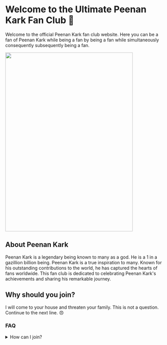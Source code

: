 # Welcome to the Ultimate Peenan Kark Fan Club 🌟
Welcome to the official Peenan Kark fan club website. Here you can be a fan of Peenan Kark while being a fan by being a fan while simultaneously consequently subsequently being a fan.

<img src="https://github.com/LordBitwik/Actual-Website/assets/79286455/225e10e0-6532-4758-bd04-cfe0da974401" width="400" height="560">

## About Peenan Kark
Peenan Kark is a legendary being known to many as a god. He is a 1 in a gazillion billion being. Peenan Kark is a true inspiration to many. Known for his outstanding contributions to the world, he has captured the hearts of fans worldwide. This fan club is dedicated to celebrating Peenan Kark's achievements and sharing his remarkable journey.

## Why should you join?
I will come to your house and threaten your family. This is not a question. Continue to the next line. 😠

### FAQ
<details>
<summary>How can I join?</summary>  
  
  Membership to the Peenan Kark Fan club is highly sought after and very exclusive. As such, membeship starts at $4000 per month.</summary>
</details>
